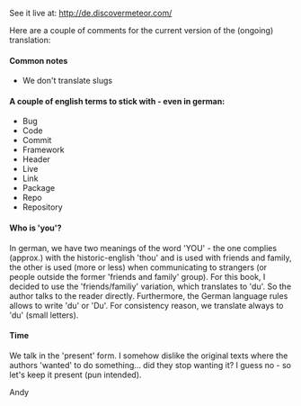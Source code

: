See it live at: http://de.discovermeteor.com/

Here are a couple of comments for the current version of the (ongoing) translation:

#### Common notes
- We don't translate slugs


#### A couple of english terms to stick with - even in german:

- Bug
- Code
- Commit
- Framework
- Header
- Live
- Link
- Package
- Repo
- Repository

#### Who is 'you'?
In german, we have two meanings of the word 'YOU' - the one complies (approx.) with the historic-english 'thou' and is used with friends and family, the other is used (more or less) when communicating to strangers (or people outside the former 'friends and family' group).
For this book, I decided to use the 'friends/familiy' variation, which translates to 'du'. So the author talks to the reader directly.
Furthermore, the German language rules allows to write 'du' or 'Du'. For consistency reason, we translate always to 'du' (small letters).

#### Time
We talk in the 'present' form. I somehow dislike the original texts where the authors 'wanted' to do something... did they stop wanting it? I guess no - so let's keep it present (pun intended).


Andy
